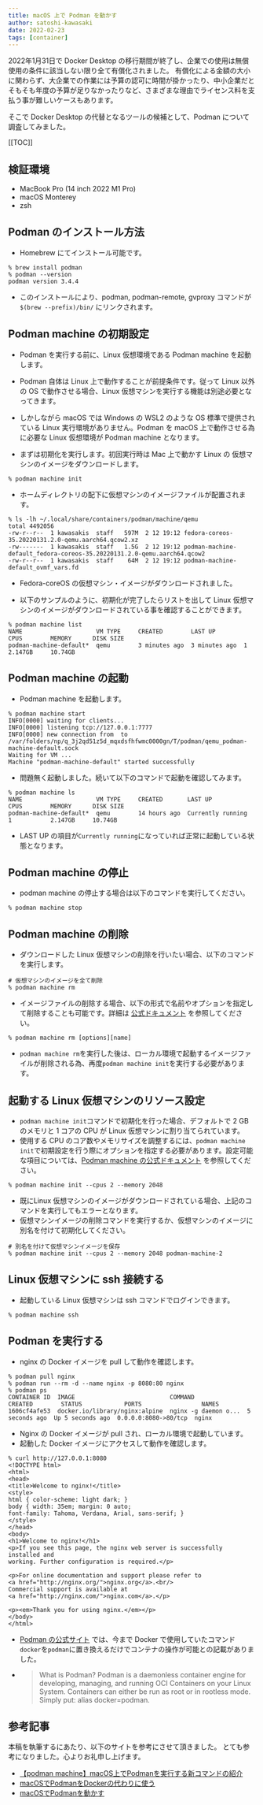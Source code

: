 ```yaml
---
title: macOS 上で Podman を動かす
author: satoshi-kawasaki
date: 2022-02-23
tags: [container]
---
```

2022年1月31日で Docker Desktop の移行期間が終了し、企業での使用は無償使用の条件に該当しない限り全て有償化されました。 
有償化による金額の大小に関わらず、大企業での作業には予算の認可に時間が掛かったり、中小企業だとそもそも年度の予算が足りなかったりなど、さまざまな理由でライセンス料を支払う事が難しいケースもあります。

そこで Docker Desktop の代替となるツールの候補として、Podman について調査してみました。

[[TOC]]

## 検証環境 
- MacBook Pro (14 inch 2022 M1 Pro)
- macOS Monterey
- zsh

## Podman のインストール方法
- Homebrew にてインストール可能です。
```shell
% brew install podman
% podman --version
podman version 3.4.4
```

- このインストールにより、podman, podman-remote, gvproxy コマンドが `$(brew --prefix)/bin/` にリンクされます。

## Podman machine の初期設定
- Podman を実行する前に、Linux 仮想環境である Podman machine を起動します。
- Podman 自体は Linux 上で動作することが前提条件です。従って Linux 以外の OS で動作させる場合、Linux 仮想マシンを実行する機能は別途必要となってきます。
- しかしながら macOS では Windows の WSL2 のような OS 標準で提供されている Linux 実行環境がありません。Podman を macOS 上で動作させる為に必要な Linux 仮想環境が Podman machine となります。

- まずは初期化を実行します。初回実行時は Mac 上で動かす Linux の 仮想マシンのイメージをダウンロードします。
```shell
% podman machine init
```

- ホームディレクトリの配下に仮想マシンのイメージファイルが配置されます。
```shell
% ls -lh ~/.local/share/containers/podman/machine/qemu
total 4492056
-rw-r--r--  1 kawasakis  staff   597M  2 12 19:12 fedora-coreos-35.20220131.2.0-qemu.aarch64.qcow2.xz
-rw-------  1 kawasakis  staff   1.5G  2 12 19:12 podman-machine-default_fedora-coreos-35.20220131.2.0-qemu.aarch64.qcow2
-rw-r--r--  1 kawasakis  staff    64M  2 12 19:12 podman-machine-default_ovmf_vars.fd
```

- Fedora-coreOS の仮想マシン・イメージがダウンロードされました。

- 以下のサンプルのように、初期化が完了したらリストを出して Linux 仮想マシンのイメージがダウンロードされている事を確認することができます。
```shell
% podman machine list
NAME                     VM TYPE     CREATED        LAST UP        CPUS        MEMORY      DISK SIZE
podman-machine-default*  qemu        3 minutes ago  3 minutes ago  1           2.147GB     10.74GB
```

## Podman machine の起動
- Podman machine を起動します。
```shell
% podman machine start
INFO[0000] waiting for clients...
INFO[0000] listening tcp://127.0.0.1:7777
INFO[0000] new connection from  to /var/folders/np/q_3j2qd51z5d_mqxdsfhfwmc0000gn/T/podman/qemu_podman-machine-default.sock
Waiting for VM ...
Machine "podman-machine-default" started successfully
```

- 問題無く起動しました。続いて以下のコマンドで起動を確認してみます。
```shell
% podman machine ls
NAME                     VM TYPE     CREATED       LAST UP            CPUS        MEMORY      DISK SIZE
podman-machine-default*  qemu        14 hours ago  Currently running  1           2.147GB     10.74GB
```

- LAST UP の項目が`Currently running`になっていれば正常に起動している状態となります。

## Podman machine の停止
- podman machine の停止する場合は以下のコマンドを実行してください。
```shell
% podman machine stop
```

## Podman machine の削除
- ダウンロードした  Linux 仮想マシンの削除を行いたい場合、以下のコマンドを実行します。
```shell
# 仮想マシンのイメージを全て削除
% podman machine rm
```

- イメージファイルの削除する場合、以下の形式で名前やオプションを指定して削除することも可能です。詳細は [公式ドキュメント](https://docs.podman.io/en/latest/markdown/podman-machine-rm.1.html) を参照してください。
```shell
% podman machine rm [options][name]
```

- `podman machine rm`を実行した後は、ローカル環境で起動するイメージファイルが削除される為、再度`podman machine init`を実行する必要があります。

## 起動する Linux 仮想マシンのリソース設定
- `podman machine init`コマンドで初期化を行った場合、デフォルトで 2 GB のメモリと 1 コアの CPU が Linux 仮想マシンに割り当てられています。
- 使用する CPU のコア数やメモリサイズを調整するには、`podman machine init`で初期設定を行う際にオプションを指定する必要があります。設定可能な項目については、[Podman machine の公式ドキュメント](https://docs.podman.io/en/latest/markdown/podman-machine-init.1.html) を参照してください。
```shell
% podman machine init --cpus 2 --memory 2048
```

- 既にLinux 仮想マシンのイメージがダウンロードされている場合、上記のコマンドを実行してもエラーとなります。
- 仮想マシンイメージの削除コマンドを実行するか、仮想マシンのイメージに別名を付けて初期化してください。
```shell
# 別名を付けて仮想マシンイメージを保存
% podman machine init --cpus 2 --memory 2048 podman-machine-2
```

## Linux 仮想マシンに ssh 接続する
- 起動している Linux 仮想マシンは ssh コマンドでログインできます。
```shell
% podman machine ssh
```

## Podman を実行する
- nginx の Docker イメージを pull して動作を確認します。
```shell
% podman pull nginx
% podman run --rm -d --name nginx -p 8080:80 nginx
% podman ps
CONTAINER ID  IMAGE                           COMMAND               CREATED        STATUS            PORTS                 NAMES
1606cf4afe53  docker.io/library/nginx:alpine  nginx -g daemon o...  5 seconds ago  Up 5 seconds ago  0.0.0.0:8080->80/tcp  nginx
```

- Nginx の Docker イメージが pull され、ローカル環境で起動しています。
- 起動した Docker イメージにアクセスして動作を確認します。
```shell
% curl http://127.0.0.1:8080
<!DOCTYPE html>
<html>
<head>
<title>Welcome to nginx!</title>
<style>
html { color-scheme: light dark; }
body { width: 35em; margin: 0 auto;
font-family: Tahoma, Verdana, Arial, sans-serif; }
</style>
</head>
<body>
<h1>Welcome to nginx!</h1>
<p>If you see this page, the nginx web server is successfully installed and
working. Further configuration is required.</p>

<p>For online documentation and support please refer to
<a href="http://nginx.org/">nginx.org</a>.<br/>
Commercial support is available at
<a href="http://nginx.com/">nginx.com</a>.</p>

<p><em>Thank you for using nginx.</em></p>
</body>
</html>
```

- [Podman の公式サイト](https://podman.io/) では、今まで Docker で使用していたコマンド`docker`を`podman`に置き換えるだけでコンテナの操作が可能との記載がありました。
- > What is Podman? Podman is a daemonless container engine for developing, managing, and running OCI Containers on your Linux System. Containers can either be run as root or in rootless mode. Simply put: alias docker=podman.  

## 参考記事
本稿を執筆するにあたり、以下のサイトを参考にさせて頂きました。
とても参考になりました。心よりお礼申し上げます。

- [【podman machine】macOS上でPodmanを実行する新コマンドの紹介](https://rheb.hatenablog.com/entry/podman-machine)
- [macOSでPodmanをDockerの代わりに使う](https://zenn.dev/polyomino/articles/podman-introduction)
- [macOSでPodmanを動かす](https://tech.virtualtech.jp/entry/2021/11/15/182523)
